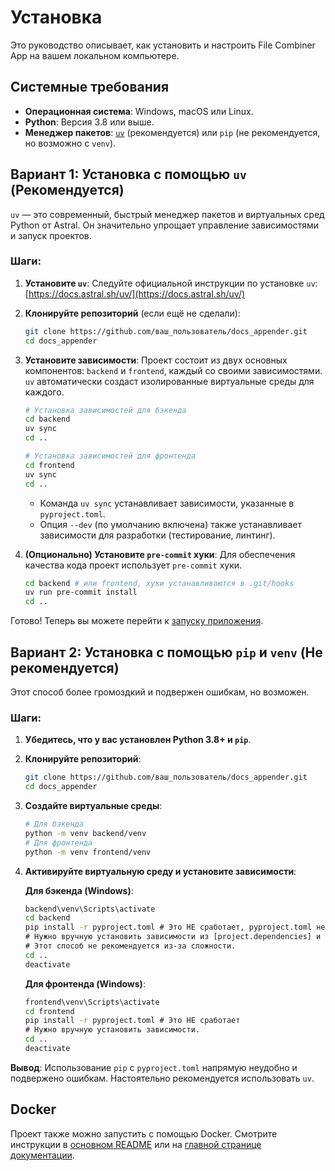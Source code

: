 # Установка

Это руководство описывает, как установить и настроить File Combiner App на вашем локальном компьютере.

## Системные требования

*   **Операционная система**: Windows, macOS или Linux.
*   **Python**: Версия 3.8 или выше.
*   **Менеджер пакетов**: [`uv`](https://github.com/astral-sh/uv) (рекомендуется) или `pip` (не рекомендуется, но возможно с `venv`).

## Вариант 1: Установка с помощью `uv` (Рекомендуется)

`uv` — это современный, быстрый менеджер пакетов и виртуальных сред Python от Astral. Он значительно упрощает управление зависимостями и запуск проектов.

### Шаги:

1.  **Установите `uv`**:
    Следуйте официальной инструкции по установке `uv`: [https://docs.astral.sh/uv/](https://docs.astral.sh/uv/)

2.  **Клонируйте репозиторий** (если ещё не сделали):
    ```bash
    git clone https://github.com/ваш_пользователь/docs_appender.git
    cd docs_appender
    ```

3.  **Установите зависимости**:
    Проект состоит из двух основных компонентов: `backend` и `frontend`, каждый со своими зависимостями. `uv` автоматически создаст изолированные виртуальные среды для каждого.

    ```bash
    # Установка зависимостей для бэкенда
    cd backend
    uv sync
    cd ..

    # Установка зависимостей для фронтенда
    cd frontend
    uv sync
    cd ..
    ```
    *   Команда `uv sync` устанавливает зависимости, указанные в `pyproject.toml`.
    *   Опция `--dev` (по умолчанию включена) также устанавливает зависимости для разработки (тестирование, линтинг).

4.  **(Опционально) Установите `pre-commit` хуки**:
    Для обеспечения качества кода проект использует `pre-commit` хуки.
    ```bash
    cd backend # или frontend, хуки устанавливаются в .git/hooks
    uv run pre-commit install
    cd ..
    ```

Готово! Теперь вы можете перейти к [запуску приложения](index.md#быстрый-старт).

## Вариант 2: Установка с помощью `pip` и `venv` (Не рекомендуется)

Этот способ более громоздкий и подвержен ошибкам, но возможен.

### Шаги:

1.  **Убедитесь, что у вас установлен Python 3.8+ и `pip`**.

2.  **Клонируйте репозиторий**:
    ```bash
    git clone https://github.com/ваш_пользователь/docs_appender.git
    cd docs_appender
    ```

3.  **Создайте виртуальные среды**:
    ```bash
    # Для бэкенда
    python -m venv backend/venv
    # Для фронтенда
    python -m venv frontend/venv
    ```

4.  **Активируйте виртуальную среду и установите зависимости**:
    
    **Для бэкенда (Windows)**:
    ```cmd
    backend\venv\Scripts\activate
    cd backend
    pip install -r pyproject.toml # Это НЕ сработает, pyproject.toml не совместим с pip напрямую
    # Нужно вручную установить зависимости из [project.dependencies] и [tool.uv.dev-dependencies]
    # Этот способ не рекомендуется из-за сложности.
    cd ..
    deactivate
    ```

    **Для фронтенда (Windows)**:
    ```cmd
    frontend\venv\Scripts\activate
    cd frontend
    pip install -r pyproject.toml # Это НЕ сработает
    # Нужно вручную установить зависимости.
    cd ..
    deactivate
    ```

**Вывод**: Использование `pip` с `pyproject.toml` напрямую неудобно и подвержено ошибкам. Настоятельно рекомендуется использовать `uv`.

## Docker

Проект также можно запустить с помощью Docker. Смотрите инструкции в [основном README](../README.md#запуск-с-помощью-docker) или на [главной странице документации](index.md#запуск-с-помощью-docker).